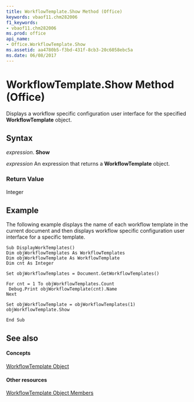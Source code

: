 ```yaml
---
title: WorkflowTemplate.Show Method (Office)
keywords: vbaof11.chm282006
f1_keywords:
- vbaof11.chm282006
ms.prod: office
api_name:
- Office.WorkflowTemplate.Show
ms.assetid: aa4780b5-f3bd-431f-8cb3-20c6058ebc5a
ms.date: 06/08/2017
---
```



# WorkflowTemplate.Show Method (Office)

Displays a workflow specific configuration user interface for the specified **WorkflowTemplate** object.


## Syntax

 _expression_. **Show**

 _expression_ An expression that returns a **WorkflowTemplate** object.


### Return Value

Integer


## Example

The following example displays the name of each workflow template in the current document and then displays workflow specific configuration user interface for a specific template.


```
Sub DisplayWorkTemplates() 
Dim objWorkflowTemplates As WorkflowTemplates 
Dim objWorkflowTemplate As WorkflowTemplate 
Dim cnt As Integer 
 
Set objWorkflowTemplates = Document.GetWorkflowTemplates() 
 
For cnt = 1 To objWorkflowTemplates.Count 
 Debug.Print objWorkflowTemplate(cnt).Name 
Next 
 
Set objWorkflowTemplate = objWorkflowTemplates(1) 
objWorkflowTemplate.Show 
 
End Sub 

```


## See also


#### Concepts


[WorkflowTemplate Object](workflowtemplate-object-office.md)
#### Other resources


[WorkflowTemplate Object Members](workflowtemplate-members-office.md)

